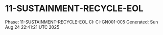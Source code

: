 # 11-SUSTAINMENT-RECYCLE-EOL
Phase: 11-SUSTAINMENT-RECYCLE-EOL
CI: CI-GN001-005
Generated: Sun Aug 24 22:41:21 UTC 2025
